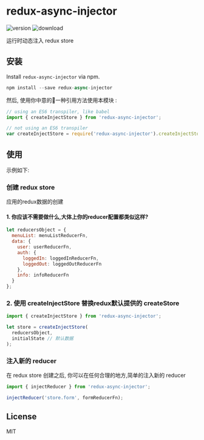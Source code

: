 # redux-async-injector
![version](https://img.shields.io/github/release/webliving/redux-async-injector.svg)
![download](https://img.shields.io/npm/dm/mytool.svg)

运行时动态注入 redux store

## 安装
Install ```redux-async-injector``` via npm.

```javascript
npm install --save redux-async-injector
```

然后, 使用你中意的:heart_decoration:一种引用方法使用本模块 :
```javascript
// using an ES6 transpiler, like babel
import { createInjectStore } from 'redux-async-injector';

// not using an ES6 transpiler
var createInjectStore = require('redux-async-injector').createInjectStore;
```

## 使用
示例如下:

### 创建 redux store
应用的redux数据的创建

#### 1. 你应该不需要做什么,大体上你的reducer配置都类似这样?
```javascript
let reducersObject = {
  menuList: menuListReducerFn,
  data: {
    user: userReducerFn,
    auth: {
      loggedIn: loggedInReducerFn,
      loggedOut: loggedOutReducerFn
    },
    info: infoReducerFn
  }
};
```

### 2. 使用 createInjectStore 替换redux默认提供的 createStore
```javascript
import { createInjectStore } from 'redux-async-injector';

let store = createInjectStore(
  reducersObject,
  initialState // 默认数据
);
```

### 注入新的 reducer
在 redux store 创建之后, 你可以在任何合理的地方,简单的注入新的 reducer
```javascript
import { injectReducer } from 'redux-async-injector';

injectReducer('store.form', formReducerFn);
```

## License

MIT